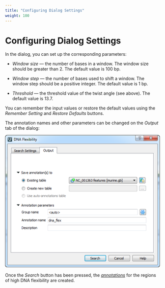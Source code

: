 ```yaml
---
title: "Configuring Dialog Settings"
weight: 100
---
```


# Configuring Dialog Settings

In the dialog, you can set up the corresponding parameters:

- _Window size_ — the number of bases in a window. The window size should be greater than 2. The default value is 100 bp.

- _Window step_ — the number of bases used to shift a window. The window step should be a positive integer. The default value is 1 bp.

- _Threshold_ — the threshold value of the twist angle (see above). The default value is 13.7.

You can remember the input values or restore the default values using the _Remember Setting_ and _Restore Defaults_ buttons.

The annotation names and other parameters can be changed on the _Output_ tab of the dialog:

![](/images/65930696/65930697.png)

Once the _Search_ button has been pressed, the [_annotations_](annotations-editor.md) for the regions of high DNA flexibility are created.